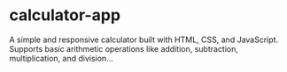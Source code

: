# calculator-app
A simple and responsive calculator built with HTML, CSS, and JavaScript. Supports basic arithmetic operations like addition, subtraction, multiplication, and division...
